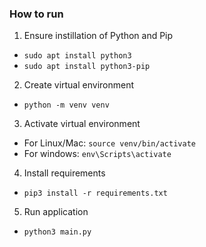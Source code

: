 ### How to run

1. Ensure instillation of Python and Pip
- `sudo apt install python3`
- `sudo apt install python3-pip`
2. Create virtual environment
- `python -m venv venv`
3. Activate virtual environment
- For Linux/Mac:
`source venv/bin/activate`
- For windows:
`env\Scripts\activate`
4. Install requirements
- `pip3 install -r requirements.txt`
5. Run application
- `python3 main.py`